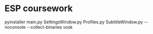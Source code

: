 # ESP coursework
pyinstaller main.py SettingsWindow.py Profiles.py SubtitleWindow.py --noconsole --collect-binaries vosk

